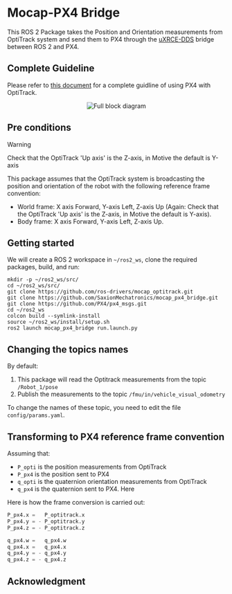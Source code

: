 # Mocap-PX4 Bridge

<!-- <p align="center">
  <img src="./docs/px4-mocap-ros2.png" alt="block diagram"/>
</p> -->

This ROS 2 Package takes the Position and Orientation measurements from OptiTrack system and send them to PX4 through the [uXRCE-DDS](https://docs.px4.io/main/en/middleware/uxrce_dds.html) bridge between ROS 2 and PX4.

## Complete Guideline

Please refer to [this document](./docs/PX4+Mocap+ROS2-Guide/Indoor%20Localization%20using%20OptiTrack%20and%20PX4_%20AeroSTREAM%20Workshop%20Guide.md) for a complete guidline of using PX4 with OptiTrack.

<p align="center">
  <img src="./docs/PX4+Mocap+ROS2-Guide/attachments/block-diagram.png" alt="Full block diagram"/>
</p>

## Pre conditions

> [!WARNING]  
> Check that the OptiTrack 'Up axis' is the Z-axis, in Motive the default is Y-axis

This package assumes that the OptiTrack system is broadcasting the position and orientation of the robot with the following reference frame convention:

* World frame: X axis Forward, Y-axis Left, Z-axis Up (Again: Check that the OptiTrack 'Up axis' is the Z-axis, in Motive the default is Y-axis).
* Body frame: X axis Forward, Y-axis Left, Z-axis Up.

## Getting started

We will create a ROS 2 workspace in `~/ros2_ws`, clone the required packages, build, and run:

```shell
mkdir -p ~/ros2_ws/src/
cd ~/ros2_ws/src/
git clone https://github.com/ros-drivers/mocap_optitrack.git
git clone https://github.com/SaxionMechatronics/mocap_px4_bridge.git
git clone https://github.com/PX4/px4_msgs.git
cd ~/ros2_ws
colcon build --symlink-install
source ~/ros2_ws/install/setup.sh
ros2 launch mocap_px4_bridge run.launch.py 
```

## Changing the topics names

By default:

1. This package will read the Optitrack measurements from the topic `/Robot_1/pose` 
2. Publish the measurements to the topic `/fmu/in/vehicle_visual_odometry`

To change the names of these topic, you need to edit the file `config/params.yaml`.

## Transforming to PX4 reference frame convention

Assuming that:

* `P_opti` is the position measurements from OptiTrack 
* `P_px4` is the position sent to PX4
* `q_opti` is the quaternion orientation measurements from OptiTrack
* `q_px4` is the quaternion sent to PX4. Here  

Here is how the frame conversion is carried out:
```python
P_px4.x =   P_optitrack.x​
P_px4.y = - P_optitrack.y​
P_px4.z = - P_optitrack.z​

q_px4.w =   q_px4.w​
q_px4.x =   q_px4.x ​
q_px4.y = - q_px4.y​
q_px4.z = - q_px4.z​
```

## Acknowledgment

<!-- This training material was prepared and delivered as part of the Horizon Europe CSA project: AeroSTREAM (Grant Agreement number: 101071270).

<p align="center">
  <img src="./docs/PX4+Mocap+ROS2-Guide/attachments/aerostream-logo.png" alt="aerostream-logo"/>
</p> -->